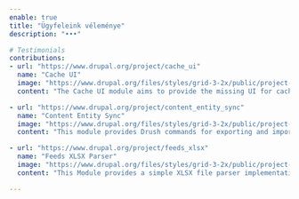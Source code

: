 ```yaml
---
enable: true
title: "Ügyfeleink véleménye"
description: "•••"

# Testimonials
contributions:
- url: "https://www.drupal.org/project/cache_ui"
  name: "Cache UI"
  image: "https://www.drupal.org/files/styles/grid-3-2x/public/project-images/Ke%CC%81pernyo%CC%8Bfoto%CC%81%202023-07-06%20-%200.26.47.png?itok=G3AZ_lwt"
  content: "The Cache UI module aims to provide the missing UI for cache bins and entries."

- url: "https://www.drupal.org/project/content_entity_sync"
  name: "Content Entity Sync"
  image: "https://www.drupal.org/files/styles/grid-3-2x/public/project-images/Pixel_Art_drupal_logo_0.jpg"
  content: "This module provides Drush commands for exporting and importing content entities."

- url: "https://www.drupal.org/project/feeds_xlsx"
  name: "Feeds XLSX Parser"
  image: "https://www.drupal.org/files/styles/grid-3-2x/public/project-images/feeds_xlsx_white.png"
  content: "This Module provides a simple XLSX file parser implementation for the Feeds module."

---
```


